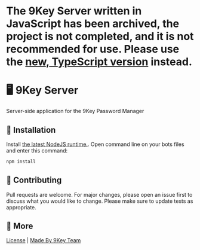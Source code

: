 # The 9Key Server written in JavaScript has been archived, the project is not completed, and it is not recommended for use. Please use the [new, TypeScript version](https://github.com/dokuzKey/server) instead.

# 🖥️ 9Key Server

Server-side application for the 9Key Password Manager

## 🔧 Installation

Install [the latest NodeJS runtime.](https://nodejs.org/).
Open command line on your bots files and enter this command:

```bash
npm install
```

## 🦦 Contributing
Pull requests are welcome. For major changes, please open an issue first to discuss what you would like to change.
Please make sure to update tests as appropriate.

## 🔗 More
[License](https://choosealicense.com/licenses/apache-2.0/) | [Made By 9Key Team](https://sifre.org.tr)
